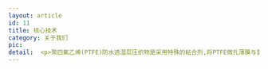 ```yaml
---
layout: article
id: 11
title: 核心技术
category: 关于我们
pic: 
detail:  <p>聚四氟乙烯(PTFE)防水透湿层压织物是采用特殊的粘合剂,将PTFE微孔薄膜与普通织物通过层压工艺复合在一起形成的，该织物在一定压力的水的作用下，不被水渗透，而人体散发的汗液蒸气却能通过织物扩散或传递到外界，不在体表和织物之间积聚冷凝。</p><p><img src="http://img.xindapin.cn/jiamo/assets/about/20241001221810.jpg"  class="img-thumbnail" style="width:300px;text-align:center"/></p><p>最初由美国W.L.Gore（戈尔）公司于上个世纪70年代中期生产，该公司生产的Gore-Tex织物，由于优异的防水、透气和保暖等特性，能在严寒雨雪、大风天气等恶劣环境下使用，大量供应给美国、法国和英国等国家军队及高端民用，垄断近三十年。</p><p>国内研究PTFE防水透湿层压织物起步较晚，<img src="http://img.xindapin.cn/jiamo/assets/about/20241001221900.jpg"  class="img-thumbnail" style="float:right; width:200px; margin-left:20px"/>由于该项技术瓶颈大，能生产高质量、高性能的PTFE微孔薄膜的企业在国内少之又少!</P><p>佳膜公司抱着赶超国际先进水平的决心，面对国际和国内对高质量纺织用膜的大量需求，从2007年开始研制具有自主知识产权的聚四氟乙烯微多孔薄膜，经过多年的潜心研发试验，花费巨大的人力物力（累计投入近亿元人民币），终于研发成功了具有优异特性的4M-PTFE膜及其纺织面料层压工艺，产品的关键指标处于世界领先地位，整体性能达到国际先进水平。</p>
---
```


